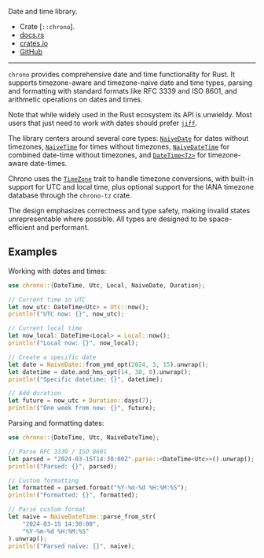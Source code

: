 Date and time library.

- Crate [`::chrono`].
- [docs.rs](https://docs.rs/chrono)
- [crates.io](https://crates.io/crates/chrono)
- [GitHub](https://github.com/chronotope/chrono)

---

`chrono` provides comprehensive date and time functionality for Rust.
It supports timezone-aware and timezone-naive date and time types,
parsing and formatting with standard formats like RFC 3339 and ISO 8601,
and arithmetic operations on dates and times.

Note that while widely used in the Rust ecosystem its API is unwieldy.
Most users that just need to work with dates should prefer [`jiff`].

The library centers around several core types:
[`NaiveDate`] for dates without timezones,
[`NaiveTime`] for times without timezones,
[`NaiveDateTime`] for combined date-time without timezones,
and [`DateTime<Tz>`] for timezone-aware date-times.

Chrono uses the [`TimeZone`] trait to handle timezone conversions,
with built-in support for UTC and local time,
plus optional support for the IANA timezone database through the `chrono-tz` crate.

The design emphasizes correctness and type safety,
making invalid states unrepresentable where possible.
All types are designed to be space-efficient and performant.

## Examples

Working with dates and times:

```rust
use chrono::{DateTime, Utc, Local, NaiveDate, Duration};

// Current time in UTC
let now_utc: DateTime<Utc> = Utc::now();
println!("UTC now: {}", now_utc);

// Current local time
let now_local: DateTime<Local> = Local::now();
println!("Local now: {}", now_local);

// Create a specific date
let date = NaiveDate::from_ymd_opt(2024, 3, 15).unwrap();
let datetime = date.and_hms_opt(14, 30, 0).unwrap();
println!("Specific datetime: {}", datetime);

// Add duration
let future = now_utc + Duration::days(7);
println!("One week from now: {}", future);
```

Parsing and formatting dates:

```rust
use chrono::{DateTime, Utc, NaiveDateTime};

// Parse RFC 3339 / ISO 8601
let parsed = "2024-03-15T14:30:00Z".parse::<DateTime<Utc>>().unwrap();
println!("Parsed: {}", parsed);

// Custom formatting
let formatted = parsed.format("%Y-%m-%d %H:%M:%S");
println!("Formatted: {}", formatted);

// Parse custom format
let naive = NaiveDateTime::parse_from_str(
    "2024-03-15 14:30:00",
    "%Y-%m-%d %H:%M:%S"
).unwrap();
println!("Parsed naive: {}", naive);
```

[`NaiveDate`]: crate::chrono::NaiveDate
[`NaiveTime`]: crate::chrono::NaiveTime
[`NaiveDateTime`]: crate::chrono::NaiveDateTime
[`DateTime<Tz>`]: crate::chrono::DateTime
[`TimeZone`]: crate::chrono::TimeZone
[`jiff`]: crate::jiff
